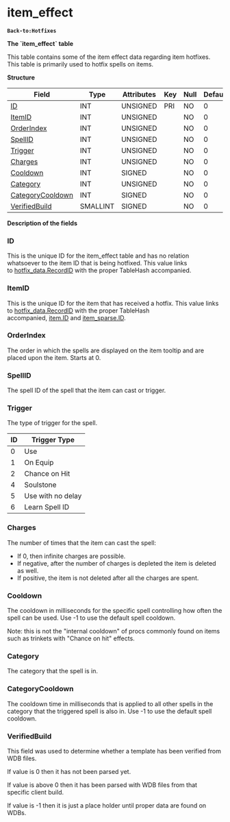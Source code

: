 # item\_effect

**`Back-to:Hotfixes`**

**The \`item\_effect\` table**

This table contains some of the item effect data regarding item hotfixes. This table is primarily used to hotfix spells on items.

**Structure**

| Field                 | Type        | Attributes | Key | Null | Default | Extra | Comment |
|-----------------------|-------------|------------|-----|------|---------|-------|---------|
| [ID][1]               | INT     | UNSIGNED   | PRI | NO   | 0       |       |         |
| [ItemID][2]           | INT     | UNSIGNED   |     | NO   | 0       |       |         |
| [OrderIndex][3]       | INT     | UNSIGNED   |     | NO   | 0       |       |         |
| [SpellID][4]          | INT     | UNSIGNED   |     | NO   | 0       |       |         |
| [Trigger][5]          | INT     | UNSIGNED   |     | NO   | 0       |       |         |
| [Charges][6]          | INT     | UNSIGNED   |     | NO   | 0       |       |         |
| [Cooldown][7]         | INT     | SIGNED     |     | NO   | 0       |       |         |
| [Category][8]         | INT     | UNSIGNED   |     | NO   | 0       |       |         |
| [CategoryCooldown][9] | INT     | SIGNED     |     | NO   | 0       |       |         |
| [VerifiedBuild][10]   | SMALLINT | SIGNED     |     | NO   | 0       |       |         |

[1]: #id
[2]: #itemid
[3]: #orderindex
[4]: #spellid
[5]: #trigger
[6]: #charges
[7]: #cooldown
[8]: #category
[9]: #categorycooldown
[10]: #verifiedbuild

**Description of the fields**

### ID

This is the unique ID for the item\_effect table and has no relation whatsoever to the item ID that is being hotfixed.
This value links to [hotfix\_data.RecordID](hotfix_data#hotfix_data-hotfix_data-RecordID) with the proper TableHash accompanied.

### ItemID

This is the unique ID for the item that has received a hotfix.
This value links to [hotfix\_data.RecordID](hotfix_data_2130074.html#hotfix_data-hotfix_data-hotfix_data-RecordID) with the proper TableHash accompanied, [item.ID](hotfixes_item_2130073.html#hotfixes_item-hotfixes_item-ID) and [item\_sparse.ID](item_sparse#item_sparse-ID).

### OrderIndex

The order in which the spells are displayed on the item tooltip and are placed upon the item. Starts at 0.

### SpellID

The spell ID of the spell that the item can cast or trigger.

### Trigger

The type of trigger for the spell.

| ID | Trigger Type      |
|----|-------------------|
| 0  | Use               |
| 1  | On Equip          |
| 2  | Chance on Hit     |
| 4  | Soulstone         |
| 5  | Use with no delay |
| 6  | Learn Spell ID    |

### Charges

The number of times that the item can cast the spell:

-   If 0, then infinite charges are possible.
-   If negative, after the number of charges is depleted the item is deleted as well.
-   If positive, the item is not deleted after all the charges are spent.

### Cooldown

The cooldown in milliseconds for the specific spell controlling how often the spell can be used.
Use -1 to use the default spell cooldown.

Note: this is not the "internal cooldown" of procs commonly found on items such as trinkets with "Chance on hit" effects.

### Category

The category that the spell is in.

### CategoryCooldown

The cooldown time in milliseconds that is applied to all other spells in the category that the triggered spell is also in.
Use -1 to use the default spell cooldown.

### VerifiedBuild

This field was used to determine whether a template has been verified from WDB files.

If value is 0 then it has not been parsed yet.

If value is above 0 then it has been parsed with WDB files from that specific client build.

If value is -1 then it is just a place holder until proper data are found on WDBs.
